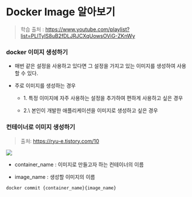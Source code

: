 # Docker Image 알아보기

> 학습 출처 : https://www.youtube.com/playlist?list=PLlTylS8uB2fDLJRJCXqUowsOViG-ZKnWy

### docker 이미지 생성하기

- 매번 같은 설정을 사용하고 있다면 그 설정을 가지고 있는 이미지를 생성하여 사용할 수 있다.

- 주로 이미지를 생성하는 경우

    - 1\. 특정 이미지에 자주 사용하는 설정을 추가하여 편하게 사용하고 싶은 경우
 
    - 2.\ 본인이 개발한 애플리케이션을 이미지로 생성하고 싶은 경우
 
### 컨테이너로 이미지 생성하기

> 출처: https://ryu-e.tistory.com/10
<img src="https://img1.daumcdn.net/thumb/R1280x0/?scode=mtistory2&fname=https%3A%2F%2Fblog.kakaocdn.net%2Fdn%2FcwqqnI%2FbtqGirJZeYI%2FVDDrOm1xBtLlgHM3quteoK%2Fimg.png">

- container_name : 이미지로 만들고자 하는 컨테이너의 이름

- image_name : 생성할 이미지의 이름

```docker
docker commit {container_name}{image_name}
```
